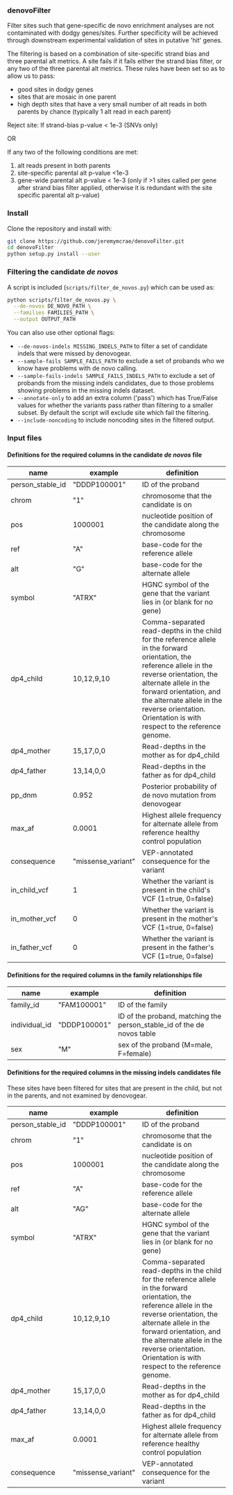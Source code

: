 ### denovoFilter

Filter sites such that gene-specific de novo enrichment analyses are not
contaminated with dodgy genes/sites. Further specificity will be achieved
through downstream experimental validation of sites in putative 'hit' genes.

The filtering is based on a combination of site-specific strand bias and
three parental alt metrics. A site fails if it fails either the strand bias
filter, or any two of the three parental alt metrics. These rules have been set
so as to allow us to pass:
 * good sites in dodgy genes
 * sites that are mosaic in one parent
 * high depth sites that have a very small number of alt reads in both parents
   by chance (typically 1 alt read in each parent)

Reject site:
  If strand-bias p-value < 1e-3 (SNVs only)

OR

If any two of the following conditions are met:
 1. alt reads present in both parents
 2. site-specific parental alt p-value <1e-3
 3. gene-wide parental alt p-value < 1e-3 (only if >1 sites called per gene after
    strand bias filter applied, otherwise it is redundant with the site specific
    parental alt p-value)
    
### Install
Clone the repository and install with:

```sh
git clone https://github.com/jeremymcrae/denovoFilter.git
cd denovoFilter
python setup.py install --user
```

### Filtering the candidate *de novos*
A script is included (`scripts/filter_de_novos.py`) which can be used as:
```sh
python scripts/filter_de_novos.py \
  --de-novos DE_NOVO_PATH \
  --families FAMILIES_PATH \
  --output OUTPUT_PATH
```

You can also use other optional flags:
 * `--de-novos-indels MISSING_INDELS_PATH` to filter a set of candidate indels
   that were missed by denovogear.
 * `--sample-fails SAMPLE_FAILS_PATH` to exclude a set of probands who we know
   have problems with de novo calling.
 * `--sample-fails-indels SAMPLE_FAILS_INDELS_PATH` to exclude a set of probands
   from the missing indels candidates, due to those problems showing problems
   in the missing indels dataset.
 * `--annotate-only` to add an extra column ('pass') which has True/False values
   for whether the variants pass rather than filtering to a smaller subset. By
   default the script will exclude site which fail the filtering.
 * `--include-noncoding` to include noncoding sites in the filtered output.

### Input files
#### Definitions for the required columns in the candidate *de novos* file
| name             | example       | definition                            |
| -----------      | ------------- | -------------                         |
| person_stable_id | "DDDP100001"  | ID of the proband                     |
| chrom            | "1"           | chromosome that the candidate is on   |
| pos              | 1000001       | nucleotide position of the candidate along the chromosome |
| ref              | "A"           | base-code for the reference allele    |
| alt              | "G"           | base-code for the alternate allele    |
| symbol           | "ATRX"        | HGNC symbol of the gene that the variant lies in (or blank for no gene) |
| dp4_child        | 10,12,9,10    | Comma-separated read-depths in the child for the reference allele in the forward orientation, the reference allele in the reverse orientation, the alternate allele in the forward orientation, and the alternate allele in the reverse orientation. Orientation is with respect to the reference genome. |
| dp4_mother       | 15,17,0,0     | Read-depths in the mother as for dp4_child |
| dp4_father       | 13,14,0,0     | Read-depths in the father as for dp4_child |
| pp_dnm           | 0.952         | Posterior probability of de novo mutation from denovogear |
| max_af           | 0.0001        | Highest allele frequency for alternate allele from reference healthy control population |
| consequence      | "missense_variant" | VEP-annotated consequence for the variant |
| in_child_vcf     | 1             | Whether the variant is present in the child's VCF (1=true, 0=false) |
| in_mother_vcf    | 0             | Whether the variant is present in the mother's VCF (1=true, 0=false) |
| in_father_vcf    | 0             | Whether the variant is present in the father's VCF (1=true, 0=false) |

#### Definitions for the required columns in the family relationships file
| name          | example       | definition       |
| -----------   | ------------- | -----            |
| family_id     | "FAM100001"   | ID of the family |
| individual_id | "DDDP100001"  | ID of the proband, matching the person_stable_id of the de novos table |
| sex           | "M"           | sex of the proband (M=male, F=female) |  

#### Definitions for the required columns in the missing indels candidates file
These sites have been filtered for sites that are present in the child, but not
in the parents, and not examined by denovogear.

| name             | example       | definition                            |
| -----------      | ------------- | -------------                         |
| person_stable_id | "DDDP100001"  | ID of the proband                     |
| chrom            | "1"           | chromosome that the candidate is on   |
| pos              | 1000001       | nucleotide position of the candidate along the chromosome |
| ref              | "A"           | base-code for the reference allele    |
| alt              | "AG"          | base-code for the alternate allele    |
| symbol           | "ATRX"        | HGNC symbol of the gene that the variant lies in (or blank for no gene) |
| dp4_child        | 10,12,9,10    | Comma-separated read-depths in the child for the reference allele in the forward orientation, the reference allele in the reverse orientation, the alternate allele in the forward orientation, and the alternate allele in the reverse orientation. Orientation is with respect to the reference genome. |
| dp4_mother       | 15,17,0,0     | Read-depths in the mother as for dp4_child |
| dp4_father       | 13,14,0,0     | Read-depths in the father as for dp4_child |
| max_af           | 0.0001        | Highest allele frequency for alternate allele from reference healthy control population |
| consequence      | "missense_variant" | VEP-annotated consequence for the variant |
